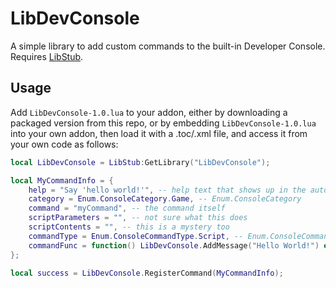 # LibDevConsole

A simple library to add custom commands to the built-in Developer Console. Requires [LibStub](https://www.curseforge.com/wow/addons/libstub).

## Usage

Add `LibDevConsole-1.0.lua` to your addon, either by downloading a packaged version from this repo, or by embedding `LibDevConsole-1.0.lua` into your own addon, then load it with a .toc/.xml file, and access it from your own code as follows:
```lua
local LibDevConsole = LibStub:GetLibrary("LibDevConsole");

local MyCommandInfo = {
    help = "Say 'hello world!'", -- help text that shows up in the auto-complete window
    category = Enum.ConsoleCategory.Game, -- Enum.ConsoleCategory
    command = "myCommand", -- the command itself
    scriptParameters = "", -- not sure what this does
    scriptContents = "", -- this is a mystery too
    commandType = Enum.ConsoleCommandType.Script, -- Enum.ConsoleCommandType
    commandFunc = function() LibDevConsole.AddMessage("Hello World!") end, -- this is the function the command executes
};

local success = LibDevConsole.RegisterCommand(MyCommandInfo);
```

